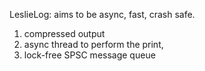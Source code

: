 LeslieLog: aims to be async, fast, crash safe.
1. compressed output
2. async thread to perform the print, 
3. lock-free SPSC message queue